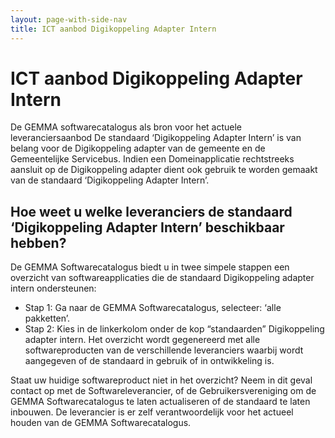 ```yaml
---
layout: page-with-side-nav
title: ICT aanbod Digikoppeling Adapter Intern
---
```

# ICT aanbod Digikoppeling Adapter Intern

De GEMMA softwarecatalogus als bron voor het actuele leveranciersaanbod De standaard ‘Digikoppeling Adapter Intern’ is van belang voor de Digikoppeling adapter van de gemeente en de Gemeentelijke Servicebus. Indien een Domeinapplicatie rechtstreeks aansluit op de Digikoppeling adapter dient ook gebruik te worden gemaakt van de standaard ‘Digikoppeling Adapter Intern’.

## Hoe weet u welke leveranciers de standaard ‘Digikoppeling Adapter Intern’ beschikbaar hebben?
De GEMMA Softwarecatalogus biedt u in twee simpele stappen een overzicht van softwareapplicaties die de standaard Digikoppeling adapter intern ondersteunen:

* Stap 1: Ga naar de GEMMA Softwarecatalogus, selecteer: ‘alle pakketten’.
* Stap 2: Kies in de linkerkolom onder de kop “standaarden” Digikoppeling adapter intern. Het overzicht wordt gegenereerd met alle softwareproducten van de verschillende leveranciers waarbij wordt aangegeven of de standaard in gebruik of in ontwikkeling is.

Staat uw huidige softwareproduct niet in het overzicht? Neem in dit geval contact op met de Softwareleverancier, of de Gebruikersvereniging om de GEMMA Softwarecatalogus te laten actualiseren of de standaard te laten inbouwen. De leverancier is er zelf verantwoordelijk voor het actueel houden van de GEMMA Softwarecatalogus.
